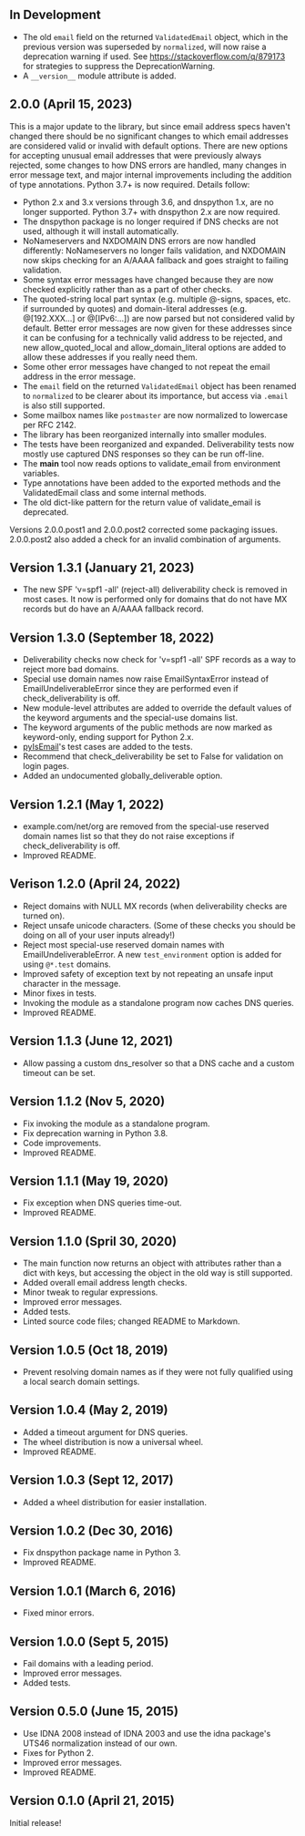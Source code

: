 In Development
--------------

* The old `email` field on the returned `ValidatedEmail` object, which in the previous version was superseded by `normalized`, will now raise a deprecation warning if used. See https://stackoverflow.com/q/879173 for strategies to suppress the DeprecationWarning.
* A `__version__` module attribute is added.

2.0.0 (April 15, 2023)
----------------------

This is a major update to the library, but since email address specs haven't changed there should be no significant changes to which email addresses are considered valid or invalid with default options. There are new options for accepting unusual email addresses that were previously always rejected, some changes to how DNS errors are handled, many changes in error message text, and major internal improvements including the addition of type annotations. Python 3.7+ is now required. Details follow:

* Python 2.x and 3.x versions through 3.6, and dnspython 1.x, are no longer supported. Python 3.7+ with dnspython 2.x are now required.
* The dnspython package is no longer required if DNS checks are not used, although it will install automatically.
* NoNameservers and NXDOMAIN DNS errors are now handled differently: NoNameservers no longer fails validation, and NXDOMAIN now skips checking for an A/AAAA fallback and goes straight to failing validation.
* Some syntax error messages have changed because they are now checked explicitly rather than as a part of other checks.
* The quoted-string local part syntax (e.g. multiple @-signs, spaces, etc. if surrounded by quotes) and domain-literal addresses (e.g. @[192.XXX...] or @[IPv6:...]) are now parsed but not considered valid by default. Better error messages are now given for these addresses since it can be confusing for a technically valid address to be rejected, and new allow_quoted_local and allow_domain_literal options are added to allow these addresses if you really need them.
* Some other error messages have changed to not repeat the email address in the error message.
* The `email` field on the returned `ValidatedEmail` object has been renamed to `normalized` to be clearer about its importance, but access via `.email` is also still supported.
* Some mailbox names like `postmaster` are now normalized to lowercase per RFC 2142.
* The library has been reorganized internally into smaller modules.
* The tests have been reorganized and expanded. Deliverability tests now mostly use captured DNS responses so they can be run off-line.
* The __main__ tool now reads options to validate_email from environment variables.
* Type annotations have been added to the exported methods and the ValidatedEmail class and some internal methods.
* The old dict-like pattern for the return value of validate_email is deprecated.

Versions 2.0.0.post1 and 2.0.0.post2 corrected some packaging issues. 2.0.0.post2 also added a check for an invalid combination of arguments.

Version 1.3.1 (January 21, 2023)
--------------------------------

* The new SPF 'v=spf1 -all' (reject-all) deliverability check is removed in most cases. It now is performed only for domains that do not have MX records but do have an A/AAAA fallback record.

Version 1.3.0 (September 18, 2022)
----------------------------------

* Deliverability checks now check for 'v=spf1 -all' SPF records as a way to reject more bad domains.
* Special use domain names now raise EmailSyntaxError instead of EmailUndeliverableError since they are performed even if check_deliverability is off.
* New module-level attributes are added to override the default values of the keyword arguments and the special-use domains list.
* The keyword arguments of the public methods are now marked as keyword-only, ending support for Python 2.x.
* [pyIsEmail](https://github.com/michaelherold/pyIsEmail)'s test cases are added to the tests.
* Recommend that check_deliverability be set to False for validation on login pages.
* Added an undocumented globally_deliverable option.

Version 1.2.1 (May 1, 2022)
---------------------------

* example.com/net/org are removed from the special-use reserved domain names list so that they do not raise exceptions if check_deliverability is off.
* Improved README.

Verison 1.2.0 (April 24, 2022)
------------------------------

* Reject domains with NULL MX records (when deliverability checks
  are turned on).
* Reject unsafe unicode characters. (Some of these checks you should
  be doing on all of your user inputs already!)
* Reject most special-use reserved domain names with EmailUndeliverableError. A new `test_environment` option is added for using `@*.test` domains.
* Improved safety of exception text by not repeating an unsafe input character in the message.
* Minor fixes in tests.
* Invoking the module as a standalone program now caches DNS queries.
* Improved README.

Version 1.1.3 (June 12, 2021)
-----------------------------

* Allow passing a custom dns_resolver so that a DNS cache and a custom timeout can be set.

Version 1.1.2 (Nov 5, 2020)
---------------------------

* Fix invoking the module as a standalone program.
* Fix deprecation warning in Python 3.8.
* Code improvements.
* Improved README.

Version 1.1.1 (May 19, 2020)
----------------------------

* Fix exception when DNS queries time-out.
* Improved README.

Version 1.1.0 (Spril 30, 2020)
------------------------------

* The main function now returns an object with attributes rather than a dict with keys, but accessing the object in the old way is still supported.
* Added overall email address length checks.
* Minor tweak to regular expressions.
* Improved error messages.
* Added tests.
* Linted source code files; changed README to Markdown.

Version 1.0.5 (Oct 18, 2019)
----------------------------

* Prevent resolving domain names as if they were not fully qualified using a local search domain settings.

Version 1.0.4 (May 2, 2019)
---------------------------

* Added a timeout argument for DNS queries.
* The wheel distribution is now a universal wheel.
* Improved README.

Version 1.0.3 (Sept 12, 2017)
-----------------------------

* Added a wheel distribution for easier installation.

Version 1.0.2 (Dec 30, 2016)
----------------------------

* Fix dnspython package name in Python 3.
* Improved README.

Version 1.0.1 (March 6, 2016)
-----------------------------

* Fixed minor errors.

Version 1.0.0 (Sept 5, 2015)
----------------------------

* Fail domains with a leading period.
* Improved error messages.
* Added tests.

Version 0.5.0 (June 15, 2015)
-----------------------------

* Use IDNA 2008 instead of IDNA 2003 and use the idna package's UTS46 normalization instead of our own.
* Fixes for Python 2.
* Improved error messages.
* Improved README.

Version 0.1.0 (April 21, 2015)
------------------------------

Initial release!
